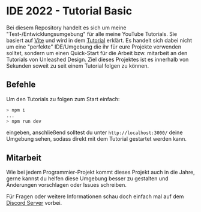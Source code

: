 # IDE 2022 - Tutorial Basic

Bei diesem Repository handelt es sich um meine "Test-/Entwicklungsumgebung" für alle meine YouTube Tutorials. Sie basiert auf [Vite](https://vitejs.dev/) und wird in dem [Tutorial]() erklärt. Es handelt sich dabei nicht um eine "perfekte" IDE/Umgebung die ihr für eure Projekte verwenden solltet, sondern um einen Quick-Start für die Arbeit bzw. mitarbeit an den Tutorials von Unleashed Design. Ziel dieses Projektes ist es innerhalb von Sekunden soweit zu seit einem Tutorial folgen zu können.

## Befehle

Um den Tutorials zu folgen zum Start einfach:

``` bash
> npm i
...
> npm run dev

```

eingeben, anschließend solltest du unter `http://localhost:3000/` deine Umgebung sehen, sodass direkt mit dem Tutorial gestartet werden kann.

## Mitarbeit

Wie bei jedem Programmier-Projekt kommt dieses Projekt auch in die Jahre, gerne kannst du helfen diese Umgebung besser zu gestalten und Änderungen vorschlagen oder Issues schreiben.

Für Fragen oder weitere Informationen schau doch einfach mal auf dem [Discord Server](https://discord.gg/NV2NrXA) vorbei.
